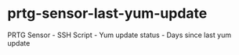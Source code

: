# prtg-sensor-last-yum-update
PRTG Sensor - SSH Script - Yum update status - Days since last yum update
